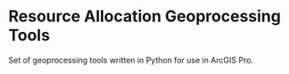 # Resource Allocation Geoprocessing Tools
Set of geoprocessing tools written in Python for use in ArcGIS Pro.
